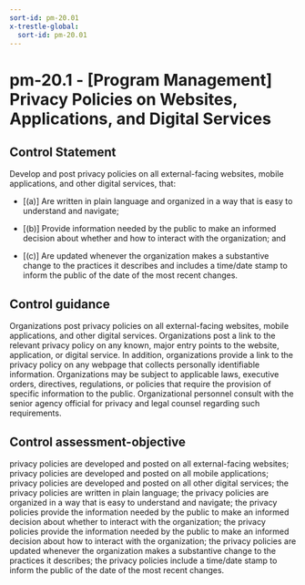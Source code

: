 ```yaml
---
sort-id: pm-20.01
x-trestle-global:
  sort-id: pm-20.01
---
```


# pm-20.1 - \[Program Management\] Privacy Policies on Websites, Applications, and Digital Services

## Control Statement

Develop and post privacy policies on all external-facing websites, mobile applications, and other digital services, that:

- \[(a)\] Are written in plain language and organized in a way that is easy to understand and navigate;

- \[(b)\] Provide information needed by the public to make an informed decision about whether and how to interact with the organization; and

- \[(c)\] Are updated whenever the organization makes a substantive change to the practices it describes and includes a time/date stamp to inform the public of the date of the most recent changes.

## Control guidance

Organizations post privacy policies on all external-facing websites, mobile applications, and other digital services. Organizations post a link to the relevant privacy policy on any known, major entry points to the website, application, or digital service. In addition, organizations provide a link to the privacy policy on any webpage that collects personally identifiable information. Organizations may be subject to applicable laws, executive orders, directives, regulations, or policies that require the provision of specific information to the public. Organizational personnel consult with the senior agency official for privacy and legal counsel regarding such requirements.

## Control assessment-objective

privacy policies are developed and posted on all external-facing websites;
privacy policies are developed and posted on all mobile applications;
privacy policies are developed and posted on all other digital services;
the privacy policies are written in plain language;
the privacy policies are organized in a way that is easy to understand and navigate;
the privacy policies provide the information needed by the public to make an informed decision about whether to interact with the organization;
the privacy policies provide the information needed by the public to make an informed decision about how to interact with the organization;
the privacy policies are updated whenever the organization makes a substantive change to the practices it describes;
the privacy policies include a time/date stamp to inform the public of the date of the most recent changes.
